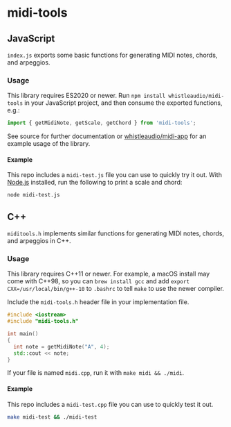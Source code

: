# midi-tools

## JavaScript

`index.js` exports some basic functions for generating MIDI notes, chords, and arpeggios.

### Usage

This library requires ES2020 or newer. Run `npm install whistleaudio/midi-tools` in your JavaScript project, and then consume the exported functions, e.g.:

```js
import { getMidiNote, getScale, getChord } from 'midi-tools';
```

See source for further documentation or [whistleaudio/midi-app](https://github.com/whistleaudio/midi-app) for an example usage of the library.

#### Example

This repo includes a `midi-test.js` file you can use to quickly try it out. With [Node.js](https://nodejs.org) installed, run the following to print a scale and chord:

```sh
node midi-test.js
```

## C++

`miditools.h` implements similar functions for generating MIDI notes, chords, and arpeggios in C++.

### Usage

This library requires C++11 or newer. For example, a macOS install may come with C++98, so you can `brew install gcc` and add `export CXX=/usr/local/bin/g++-10` to `.bashrc` to tell `make` to use the newer compiler.

Include the `midi-tools.h` header file in your implementation file.

```cpp
#include <iostream>
#include "midi-tools.h"

int main()
{
  int note = getMidiNote("A", 4);
  std::cout << note;
}
```

If your file is named `midi.cpp`, run it with `make midi && ./midi`.

#### Example

This repo includes a `midi-test.cpp` file you can use to quickly test it out.

```sh
make midi-test && ./midi-test
```
